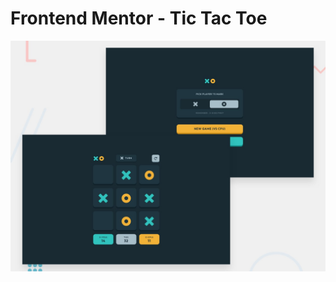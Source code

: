 # Frontend Mentor - Tic Tac Toe

![Design preview for the Tic Tac Toe coding challenge](./preview.jpg)